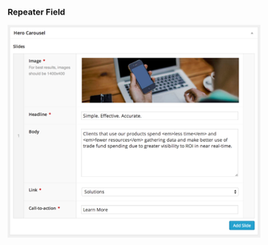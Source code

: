 ###  Repeater Field

![A hero carousel interface, designed with Advanced Custom Fields](img/hero-carousel.png)